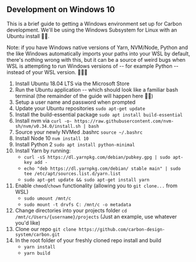 ## Development on Windows 10

This is a brief guide to getting a Windows environment set up for Carbon
development. We'll be using the Windows Subsystem for Linux with an Ubuntu
install 👐🏽.

Note: if you have Windows native versions of Yarn, NVM/Node, Python and the like
Windows automatically imports your paths into your WSL by default, there's
nothing wrong with this, but it can be a source of weird bugs when WSL is
attempting to run Windows versions of -- for example Python -- instead of your
WSL version. 🤦🏽‍♂️

1. Install Ubuntu 18.04 LTS via the Microsoft Store
2. Run the Ubuntu application -- which should look like a familiar bash terminal
   (the remainder of the guide will happen here 👍🏽)
3. Setup a user name and password when prompted
4. Update your Ubuntu repositories `sudo apt-get update`
5. Install the build-essential package `sudo apt install build-essential`
6. Install nvm via
   `curl -o- https://raw.githubusercontent.com/nvm-sh/nvm/v0.34.0/install.sh | bash`
7. Source your newly NVMed .bashrc `source ~/.bashrc`
8. Install Node 10 `nvm install 10`
9. Install Python 2 `sudo apt install python-minimal`
10. Install Yarn by running:
    - `curl -sS https://dl.yarnpkg.com/debian/pubkey.gpg | sudo apt-key add -`
    - `echo "deb https://dl.yarnpkg.com/debian/ stable main" | sudo tee /etc/apt/sources.list.d/yarn.list`
    - `sudo apt-get update && sudo apt-get install yarn`
11. Enable `chmod`/`chown` functionality (allowing you to `git clone...` from
    WSL)
    - `sudo umount /mnt/c`
    - `sudo mount -t drvfs C: /mnt/c -o metadata`
12. Change directories into your projects folder
    `cd /mnt/c/Users/{username}/projects` (Just an example, use whatever you'd
    like)
13. Clone our repo
    `git clone https://github.com/carbon-design-system/carbon.git`
14. In the root folder of your freshly cloned repo install and build
    - `yarn install`
    - `yarn build`
